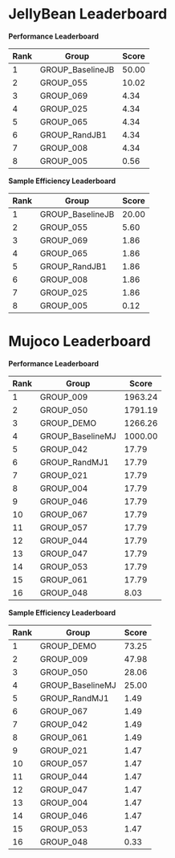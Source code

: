 # JellyBean Leaderboard

**Performance Leaderboard**

|Rank      |Group     |Score     |
|----------|----------|----------|
|1      |GROUP_BaselineJB     |50.00     |
|2      |GROUP_055     |10.02     |
|3      |GROUP_069     |4.34     |
|4      |GROUP_025     |4.34     |
|5      |GROUP_065     |4.34     |
|6      |GROUP_RandJB1     |4.34     |
|7      |GROUP_008     |4.34     |
|8      |GROUP_005     |0.56     |


**Sample Efficiency Leaderboard**

|Rank      |Group     |Score     |
|----------|----------|----------|
|1      |GROUP_BaselineJB     |20.00     |
|2      |GROUP_055     |5.60     |
|3      |GROUP_069     |1.86     |
|4      |GROUP_065     |1.86     |
|5      |GROUP_RandJB1     |1.86     |
|6      |GROUP_008     |1.86     |
|7      |GROUP_025     |1.86     |
|8      |GROUP_005     |0.12     |


# Mujoco Leaderboard

**Performance Leaderboard**

|Rank      |Group     |Score     |
|----------|----------|----------|
|1      |GROUP_009     |1963.24     |
|2      |GROUP_050     |1791.19     |
|3      |GROUP_DEMO     |1266.26     |
|4      |GROUP_BaselineMJ     |1000.00     |
|5      |GROUP_042     |17.79     |
|6      |GROUP_RandMJ1     |17.79     |
|7      |GROUP_021     |17.79     |
|8      |GROUP_004     |17.79     |
|9      |GROUP_046     |17.79     |
|10      |GROUP_067     |17.79     |
|11      |GROUP_057     |17.79     |
|12      |GROUP_044     |17.79     |
|13      |GROUP_047     |17.79     |
|14      |GROUP_053     |17.79     |
|15      |GROUP_061     |17.79     |
|16      |GROUP_048     |8.03     |


**Sample Efficiency Leaderboard**

|Rank      |Group     |Score     |
|----------|----------|----------|
|1      |GROUP_DEMO     |73.25     |
|2      |GROUP_009     |47.98     |
|3      |GROUP_050     |28.06     |
|4      |GROUP_BaselineMJ     |25.00     |
|5      |GROUP_RandMJ1     |1.49     |
|6      |GROUP_067     |1.49     |
|7      |GROUP_042     |1.49     |
|8      |GROUP_061     |1.49     |
|9      |GROUP_021     |1.47     |
|10      |GROUP_057     |1.47     |
|11      |GROUP_044     |1.47     |
|12      |GROUP_047     |1.47     |
|13      |GROUP_004     |1.47     |
|14      |GROUP_046     |1.47     |
|15      |GROUP_053     |1.47     |
|16      |GROUP_048     |0.33     |


